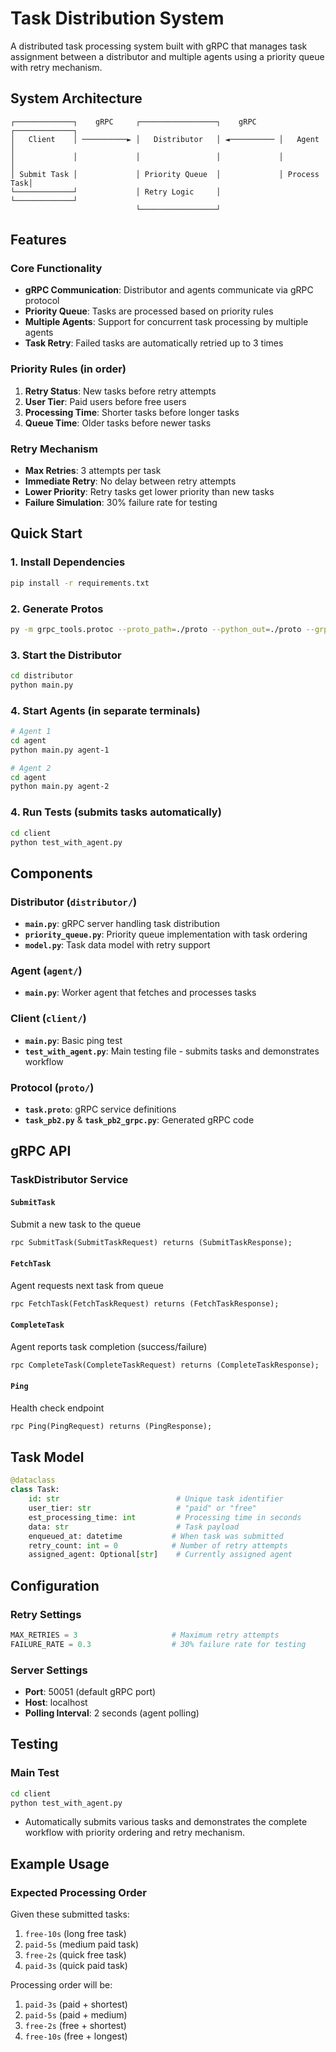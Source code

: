 # Task Distribution System

A distributed task processing system built with gRPC that manages task assignment between a distributor and multiple agents using a priority queue with retry mechanism.

## System Architecture

```
┌─────────────┐    gRPC     ┌─────────────────┐    gRPC     ┌─────────────┐
│   Client    │ ──────────► │   Distributor   │ ◄────────── │   Agent     │
│             │             │                 │             │             │
│ Submit Task │             │ Priority Queue  │             │ Process Task│
└─────────────┘             │ Retry Logic     │             └─────────────┘
                            └─────────────────┘
```

## Features

### Core Functionality
- **gRPC Communication**: Distributor and agents communicate via gRPC protocol
- **Priority Queue**: Tasks are processed based on priority rules
- **Multiple Agents**: Support for concurrent task processing by multiple agents
- **Task Retry**: Failed tasks are automatically retried up to 3 times

### Priority Rules (in order)
1. **Retry Status**: New tasks before retry attempts
2. **User Tier**: Paid users before free users  
3. **Processing Time**: Shorter tasks before longer tasks
4. **Queue Time**: Older tasks before newer tasks

### Retry Mechanism
- **Max Retries**: 3 attempts per task
- **Immediate Retry**: No delay between retry attempts
- **Lower Priority**: Retry tasks get lower priority than new tasks
- **Failure Simulation**: 30% failure rate for testing

## Quick Start

### 1. Install Dependencies
```bash
pip install -r requirements.txt
```

### 2. Generate Protos
```bash
py -m grpc_tools.protoc --proto_path=./proto --python_out=./proto --grpc_python_out=./proto ./proto/task.proto
```

### 3. Start the Distributor
```bash
cd distributor
python main.py
```

### 4. Start Agents (in separate terminals)
```bash
# Agent 1
cd agent
python main.py agent-1

# Agent 2  
cd agent
python main.py agent-2
```

### 4. Run Tests (submits tasks automatically)
```bash
cd client
python test_with_agent.py
```

## Components

### Distributor (`distributor/`)
- **`main.py`**: gRPC server handling task distribution
- **`priority_queue.py`**: Priority queue implementation with task ordering
- **`model.py`**: Task data model with retry support

### Agent (`agent/`)
- **`main.py`**: Worker agent that fetches and processes tasks

### Client (`client/`)
- **`main.py`**: Basic ping test
- **`test_with_agent.py`**: Main testing file - submits tasks and demonstrates workflow

### Protocol (`proto/`)
- **`task.proto`**: gRPC service definitions
- **`task_pb2.py`** & **`task_pb2_grpc.py`**: Generated gRPC code

## gRPC API

### TaskDistributor Service

#### `SubmitTask`
Submit a new task to the queue
```protobuf
rpc SubmitTask(SubmitTaskRequest) returns (SubmitTaskResponse);
```

#### `FetchTask` 
Agent requests next task from queue
```protobuf
rpc FetchTask(FetchTaskRequest) returns (FetchTaskResponse);
```

#### `CompleteTask`
Agent reports task completion (success/failure)
```protobuf
rpc CompleteTask(CompleteTaskRequest) returns (CompleteTaskResponse);
```

#### `Ping`
Health check endpoint
```protobuf
rpc Ping(PingRequest) returns (PingResponse);
```

## Task Model

```python
@dataclass
class Task:
    id: str                          # Unique task identifier
    user_tier: str                   # "paid" or "free"
    est_processing_time: int         # Processing time in seconds
    data: str                        # Task payload
    enqueued_at: datetime           # When task was submitted
    retry_count: int = 0            # Number of retry attempts
    assigned_agent: Optional[str]    # Currently assigned agent
```

## Configuration

### Retry Settings
```python
MAX_RETRIES = 3                     # Maximum retry attempts
FAILURE_RATE = 0.3                  # 30% failure rate for testing
```

### Server Settings
- **Port**: 50051 (default gRPC port)
- **Host**: localhost
- **Polling Interval**: 2 seconds (agent polling)

## Testing

### Main Test
```bash
cd client
python test_with_agent.py
```
- Automatically submits various tasks and demonstrates the complete workflow with priority ordering and retry mechanism.


## Example Usage

### Expected Processing Order
Given these submitted tasks:
1. `free-10s` (long free task)
2. `paid-5s` (medium paid task)  
3. `free-2s` (quick free task)
4. `paid-3s` (quick paid task)

Processing order will be:
1. `paid-3s` (paid + shortest)
2. `paid-5s` (paid + medium)  
3. `free-2s` (free + shortest)
4. `free-10s` (free + longest)
